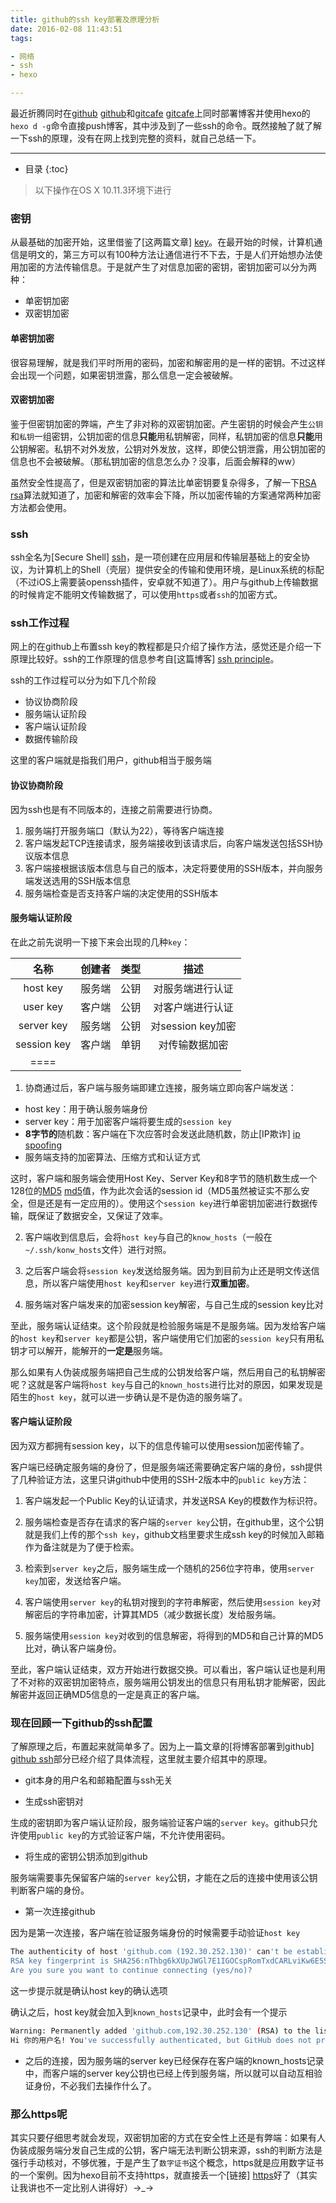 ```yaml
---
title: github的ssh key部署及原理分析
date: 2016-02-08 11:43:51
tags: 

- 网络
- ssh
- hexo

---
```


最近折腾同时在[github] [github]和[gitcafe] [gitcafe]上同时部署博客并使用hexo的`hexo d -g`命令直接push博客，其中涉及到了一些ssh的命令。既然接触了就了解一下ssh的原理，没有在网上找到完整的资料，就自己总结一下。
<!-- more -->

---

* 目录
{:toc}

> 以下操作在OS X 10.11.3环境下进行

### 密钥

从最基础的加密开始，这里借鉴了[这两篇文章] [key]。在最开始的时候，计算机通信是明文的，第三方可以有100种方法让通信进行不下去，于是人们开始想办法使用加密的方法传输信息。于是就产生了对信息加密的密钥，密钥加密可以分为两种：

- 单密钥加密
- 双密钥加密

#### 单密钥加密

很容易理解，就是我们平时所用的密码，加密和解密用的是一样的密钥。不过这样会出现一个问题，如果密钥泄露，那么信息一定会被破解。

#### 双密钥加密

鉴于但密钥加密的弊端，产生了非对称的双密钥加密。产生密钥的时候会产生`公钥`和`私钥`一组密钥，公钥加密的信息**只能**用私钥解密，同样，私钥加密的信息**只能**用公钥解密。私钥不对外发放，公钥对外发放，这样，即使公钥泄露，用公钥加密的信息也不会被破解。（那私钥加密的信息怎么办？没事，后面会解释的ww）

虽然安全性提高了，但是双密钥加密的算法比单密钥要复杂得多，了解一下[RSA] [rsa]算法就知道了，加密和解密的效率会下降，所以加密传输的方案通常两种加密方法都会使用。

### ssh

ssh全名为[Secure Shell] [ssh]，是一项创建在应用层和传输层基础上的安全协议，为计算机上的Shell（壳层）提供安全的传输和使用环境，是Linux系统的标配（不过iOS上需要装openssh插件，安卓就不知道了）。用户与github上传输数据的时候肯定不能明文传输数据了，可以使用`https`或者`ssh`的加密方式。

### ssh工作过程

网上的在github上布置ssh key的教程都是只介绍了操作方法，感觉还是介绍一下原理比较好。ssh的工作原理的信息参考自[这篇博客] [ssh principle]。

ssh的工作过程可以分为如下几个阶段

- 协议协商阶段
- 服务端认证阶段
- 客户端认证阶段
- 数据传输阶段

这里的客户端就是指我们用户，github相当于服务端

#### 协议协商阶段

因为ssh也是有不同版本的，连接之前需要进行协商。

1. 服务端打开服务端口（默认为22），等待客户端连接
2. 客户端发起TCP连接请求，服务端接收到该请求后，向客户端发送包括SSH协议版本信息
3. 客户端接根据该版本信息与自己的版本，决定将要使用的SSH版本，并向服务端发送选用的SSH版本信息
4. 服务端检查是否支持客户端的决定使用的SSH版本

#### 服务端认证阶段

在此之前先说明一下接下来会出现的几种`key`：

| 名称 | 创建者 | 类型 | 描述 |
|:---:|:------:|:---:|:----:|
| host key | 服务端 | 公钥 | 对服务端进行认证 |
| user key | 客户端 | 公钥 | 对客户端进行认证 |
| server key | 服务端 | 公钥 | 对session key加密 |
| session key | 客户端 | 单钥 | 对传输数据加密 |
|====

1. 协商通过后，客户端与服务端即建立连接，服务端立即向客户端发送：

 - host key：用于确认服务端身份
 - server key：用于加密客户端将要生成的`session key`
 - **8字节的**随机数：客户端在下次应答时会发送此随机数，防止[IP欺诈] [ip spoofing]
 - 服务端支持的加密算法、压缩方式和认证方式

这时，客户端和服务端会使用Host Key、Server Key和8字节的随机数生成一个128位的[MD5] [md5]值，作为此次会话的session id（MD5虽然被证实不那么安全，但是还是有一定应用的）。使用这个`session key`进行单密钥加密进行数据传输，既保证了数据安全，又保证了效率。

2. 客户端收到信息后，会将`host key`与自己的`know_hosts`（一般在`~/.ssh/konw_hosts`文件）进行对照。

3. 之后客户端会将`session key`发送给服务端。因为到目前为止还是明文传送信息，所以客户端使用`host key`和`server key`进行**双重加密**。

4. 服务端对客户端发来的加密session key解密，与自己生成的session key比对

至此，服务端认证结束。这个阶段就是检验服务端是不是服务端。因为发给客户端的`host key`和`server key`都是公钥，客户端使用它们加密的`session key`只有用私钥才可以解开，能解开的**一定是**服务端。

那么如果有人伪装成服务端把自己生成的公钥发给客户端，然后用自己的私钥解密呢？这就是客户端将`host key`与自己的`known_hosts`进行比对的原因，如果发现是陌生的`host key`，就可以进一步确认是不是伪造的服务端了。

#### 客户端认证阶段

因为双方都拥有session key，以下的信息传输可以使用session加密传输了。

客户端已经确定服务端的身份了，但是服务端还需要确定客户端的身份，ssh提供了几种验证方法，这里只讲github中使用的SSH-2版本中的`public key`方法：

1. 客户端发起一个Public Key的认证请求，并发送RSA Key的模数作为标识符。

2. 服务端检查是否存在请求的客户端的`server key`公钥，在github里，这个公钥就是我们上传的那个`ssh key`，github文档里要求生成ssh key的时候加入邮箱作为备注就是为了便于检索。

3. 检索到`server key`之后，服务端生成一个随机的256位字符串，使用`server key`加密，发送给客户端。

4. 客户端使用`server key`的私钥对搜到的字符串解密，然后使用`session key`对解密后的字符串加密，计算其MD5（减少数据长度）发给服务端。

5. 服务端使用`session key`对收到的信息解密，将得到的MD5和自己计算的MD5比对，确认客户端身份。

至此，客户端认证结束，双方开始进行数据交换。可以看出，客户端认证也是利用了不对称的双密钥加密特点，服务端用公钥发出的信息只有用私钥才能解密，因此解密并返回正确MD5信息的一定是真正的客户端。

### 现在回顾一下github的ssh配置

了解原理之后，布置起来就简单多了。因为上一篇文章的[将博客部署到github] [github ssh]部分已经介绍了具体流程，这里就主要介绍其中的原理。

- git本身的用户名和邮箱配置与ssh无关

- 生成ssh密钥对

生成的密钥即为客户端认证阶段，服务端验证客户端的`server key`。github只允许使用`public key`的方式验证客户端，不允许使用密码。

- 将生成的密钥公钥添加到github

服务端需要事先保留客户端的`server key`公钥，才能在之后的连接中使用该公钥判断客户端的身份。

- 第一次连接github

因为是第一次连接，客户端在验证服务端身份的时候需要手动验证`host key`

~~~ sh
The authenticity of host 'github.com (192.30.252.130)' can't be established.
RSA key fingerprint is SHA256:nThbg6kXUpJWGl7E1IGOCspRomTxdCARLviKw6E5SY8.
Are you sure you want to continue connecting (yes/no)?
~~~

这一步提示就是确认host key的确认选项

确认之后，host key就会加入到`known_hosts`记录中，此时会有一个提示

~~~ sh
Warning: Permanently added 'github.com,192.30.252.130' (RSA) to the list of known hosts.
Hi 你的用户名! You've successfully authenticated, but GitHub does not provide shell access.
~~~

- 之后的连接，因为服务端的server key已经保存在客户端的known_hosts记录中，而客户端的server key公钥也已经上传到服务端，所以就可以自动互相验证身份，不必我们去操作什么了。

### 那么https呢

其实只要仔细思考就会发现，双密钥加密的方式在安全性上还是有弊端：如果有人伪装成服务端分发自己生成的公钥，客户端无法判断公钥来源，ssh的判断方法是强行手动核对，不够优雅，于是产生了`数字证书`这个概念，https就是应用数字证书的一个案例。因为hexo目前不支持https，就直接丢一个[链接] [https]好了（其实让我讲也不一定比别人讲得好）→_→

[github]:https://github.com
[gitcafe]:https://gitcafe.com
[key]:http://www.ruanyifeng.com/blog/2006/12/notes_on_cryptography.html
[rsa]:https://zh.wikipedia.org/wiki/RSA加密演算法
[ssh]:https://zh.wikipedia.org/wiki/Secure_Shell
[ssh principle]:http://erik-2-blog.logdown.com/posts/74081-ssh-principle
[ip spoofing]:https://en.wikipedia.org/wiki/IP_address_spoofing
[md5]:https://zh.wikipedia.org/wiki/MD5
[github ssh]:/2016/02/01/使用Hexo在GitHub上搭建网站/
[deployer]:https://github.com/hexojs/hexo-deployer-git
[https]:http://www.ruanyifeng.com/blog/2011/08/what_is_a_digital_signature.html